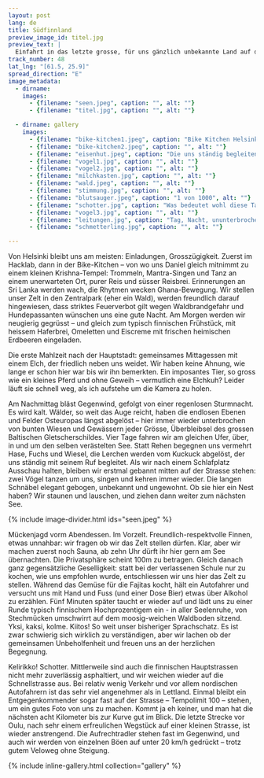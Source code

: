 ```yaml
---
layout: post
lang: de
title: Südfinnland
preview_image_id: titel.jpg
preview_text: |
  Einfahrt in das letzte grosse, für uns gänzlich unbekannte Land auf dieser Reise. Von der Grosstadt in den Wald, den Seen nach bis zu einem letzten kleinen Abstecher ans Bottmische Meer.
track_number: 48
lat_lng: "[61.5, 25.9]"
spread_direction: "E"
image_metadata:
  - dirname:
    images:
      - {filename: "seen.jpeg", caption: "", alt: ""}
      - {filename: "titel.jpg", caption: "", alt: ""}

  - dirname: gallery
    images:
      - {filename: "bike-kitchen1.jpeg", caption: "Bike Kitchen Helsinki", alt: ""}
      - {filename: "bike-kitchen2.jpeg", caption: "", alt: ""}
      - {filename: "eisenhut.jpeg", caption: "Die uns ständig begleitenden Blumen", alt: ""}
      - {filename: "vogel1.jpg", caption: "", alt: ""}
      - {filename: "vogel2.jpg", caption: "", alt: ""}
      - {filename: "milchkasten.jpg", caption: "", alt: ""}
      - {filename: "wald.jpeg", caption: "", alt: ""}
      - {filename: "stimmung.jpg", caption: "", alt: ""}
      - {filename: "blutsauger.jpeg", caption: "1 von 1000", alt: ""}
      - {filename: "schotter.jpg", caption: "Was bedeutet wohl diese Tafel? Ah.. Schotterstrasse über viele Kilometer", alt: ""}
      - {filename: "vogel3.jpg", caption: "", alt: ""}
      - {filename: "leitungen.jpg", caption: "Tag, Nacht, ununterbrochen gibt es Vogelgezwitscher um uns herum", alt: ""}
      - {filename: "schmetterling.jpg", caption: "", alt: ""}

---
```

Von Helsinki bleibt uns am meisten: Einladungen, Grosszügigkeit. Zuerst im Hacklab, dann in der Bike-Kitchen – von wo uns Daniel gleich mitnimmt zu einem kleinen Krishna-Tempel: Trommeln, Mantra-Singen und Tanz an einem unerwarteten Ort, purer Reis und süsser Reisbrei. Erinnerungen an Sri Lanka werden wach, die Rhytmen wecken Ghana-Bewegung. Wir stellen unser Zelt in den Zentralpark (eher ein Wald), werden freundlich darauf hingewiesen, dass striktes Feuerverbot gilt wegen Waldbrandgefahr und Hundepassanten wünschen uns eine gute Nacht. Am Morgen werden wir neugierig gegrüsst – und gleich zum typisch finnischen Frühstück, mit heissem Haferbrei, Omeletten und Eiscreme mit frischen heimischen Erdbeeren eingeladen.

Die erste Mahlzeit nach der Hauptstadt: gemeinsames Mittagessen mit einem Elch, der friedlich neben uns weidet. Wir haben keine Ahnung, wie lange er schon hier war bis wir ihn bemerkten. Ein imposantes Tier, so gross wie ein kleines Pferd und ohne Geweih – vermutlich eine Elchkuh? Leider läuft sie schnell weg, als ich aufstehe um die Kamera zu holen.

Am Nachmittag bläst Gegenwind, gefolgt von einer regenlosen Sturmnacht. Es wird kalt. Wälder, so weit das Auge reicht, haben die endlosen Ebenen und Felder Osteuropas längst abgelöst – hier immer wieder unterbrochen von bunten Wiesen und Gewässern jeder Grösse, Überbleibsel des grossen Baltischen Gletscherschildes. Vier Tage fahren wir am gleichen Ufer, über, in und um den selben verästelten See. Statt Rehen begegnen uns vermehrt Hase, Fuchs und Wiesel, die Lerchen werden vom Kuckuck abgelöst, der uns ständig mit seinem Ruf begleitet. Als wir nach einem Schlafplatz Ausschau halten, bleiben wir erstmal gebannt mitten auf der Strasse stehen: zwei Vögel tanzen um uns, singen und kehren immer wieder. Die langen Schnäbel elegant gebogen, unbekannt und ungewohnt. Ob sie hier ein Nest haben? Wir staunen und lauschen, und ziehen dann weiter zum nächsten See. 

{% include image-divider.html ids="seen.jpeg" %} 

Mückenjagd vorm Abendessen. Im Vorzelt. Freundlich-respektvolle Finnen, etwas unnahbar: wir fragen ob wir das Zelt stellen dürfen. Klar, aber wir machen zuerst noch Sauna, ab zehn Uhr dürft ihr hier gern am See übernachten. Die Privatsphäre scheint 100m zu betragen. Gleich danach ganz gegensätzliche Geselligkeit: statt bei der verlassenen Schule nur zu kochen, wie uns empfohlen wurde, entschliessen wir uns hier das Zelt zu stellen. Während das Gemüse für die Fajitas kocht, hält ein Autofahrer und versucht uns mit Hand und Fuss (und einer Dose Bier) etwas über Alkohol zu erzählen. Fünf Minuten später taucht er wieder auf und lädt uns zu einer Runde typisch finnischem Hochprozentigem ein - in aller Seelenruhe, von Stechmücken umschwirrt auf dem moosig-weichen Waldboden sitzend. Yksi, kaksi, kolme. Kiitos! So weit unser bisheriger Sprachschatz. Es ist zwar schwierig sich wirklich zu verständigen, aber wir lachen ob der gemeinsamen Unbeholfenheit und freuen uns an der herzlichen Begegnung.

Kelirikko! Schotter. Mittlerweile sind auch die finnischen Hauptstrassen nicht mehr zuverlässig asphaltiert, und wir weichen wieder auf die Schnellstrasse aus. Bei relativ wenig Verkehr und vor allem nordischen Autofahrern ist das sehr viel angenehmer als in Lettland. Einmal bleibt ein Entgegenkommender sogar fast auf der Strasse – Tempolimit 100 – stehen, um ein gutes Foto von uns zu machen. Kommt ja eh keiner, und man hat die nächsten acht Kilometer bis zur Kurve gut im Blick. Die letzte Strecke vor Oulu, nach sehr einem erfreulichen Wegstück auf einer kleinen Strasse, ist wieder anstrengend. Die Aufrechtradler stehen fast im Gegenwind, und auch wir werden von einzelnen Böen auf unter 20 km/h gedrückt – trotz gutem Veloweg ohne Steigung. 

{% include inline-gallery.html collection="gallery" %}
